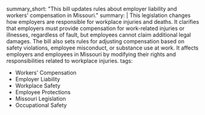 summary_short: "This bill updates rules about employer liability and workers' compensation in Missouri."
summary: |
  This legislation changes how employers are responsible for workplace injuries and deaths. It clarifies that employers must provide compensation for work-related injuries or illnesses, regardless of fault, but employees cannot claim additional legal damages. The bill also sets rules for adjusting compensation based on safety violations, employee misconduct, or substance use at work. It affects employers and employees in Missouri by modifying their rights and responsibilities related to workplace injuries.
tags:
  - Workers' Compensation
  - Employer Liability
  - Workplace Safety
  - Employee Protections
  - Missouri Legislation
  - Occupational Safety
